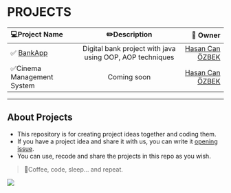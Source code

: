 # PROJECTS
 
 | :computer:**Project Name** | :pencil2:**Description** | :bust_in_silhouette: **Owner** |
| :---        |    :----:   |          ---: |
| :white_check_mark: [BankApp](https://github.com/hasancanozbek/My-Java-OOP-Projects/blob/main/BankApp/PROJE-ISTERLERI.md " project requests ")| Digital bank project with java using OOP, AOP techniques  | [Hasan Can ÖZBEK](https://github.com/hasancanozbek) |
|:white_check_mark:Cinema Management System|Coming soon |[Hasan Can ÖZBEK](https://github.com/hasancanozbek)|



---
## About Projects
* This repository is for creating project ideas together and coding them.
* If you have a project idea and share it with us, you can write it [opening issue](https://github.com/hasancanozbek/My-Java-OOP-Projects/issues).
* You can use, recode and share the projects in this repo as you wish.
> :pushpin:Coffee, code, sleep... and repeat.

![](https://artuncolak.com/media/hello-world/hello-world.png)

